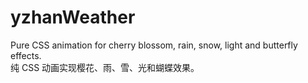 # yzhanWeather
Pure CSS animation for cherry blossom, rain, snow, light and butterfly effects.   
纯 CSS 动画实现樱花、雨、雪、光和蝴蝶效果。  